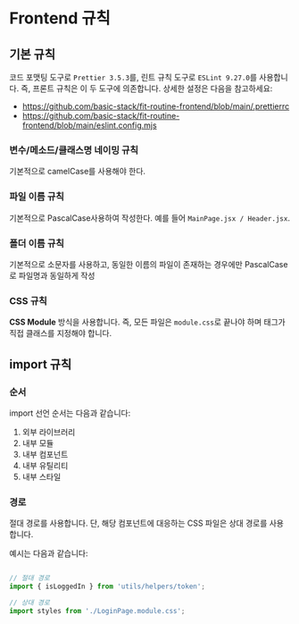 # Frontend 규칙

## 기본 규칙

코드 포맷팅 도구로 `Prettier 3.5.3`를, 린트 규칙 도구로 `ESLint 9.27.0`를 사용합니다. 즉, 프론트 규칙은 이 두 도구에 의존합니다. 상세한 설정은 다음을 참고하세요:

- https://github.com/basic-stack/fit-routine-frontend/blob/main/.prettierrc
- https://github.com/basic-stack/fit-routine-frontend/blob/main/eslint.config.mjs

### 변수/메소드/클래스명 네이밍 규칙

기본적으로 camelCase를 사용해야 한다.

### 파일 이름 규칙

기본적으로 PascalCase사용하여 작성한다. 예를 들어 `MainPage.jsx / Header.jsx`.

### 폴더 이름 규칙

기본적으로 소문자를 사용하고, 동일한 이름의 파일이 존재하는 경우에만 PascalCase로 파일명과 동일하게 작성

### CSS 규칙

**CSS Module** 방식을 사용합니다. 즉, 모든 파일은 `module.css`로 끝나야 하며 태그가 직접 클래스를 지정해야 합니다.

## import 규칙

### 순서

import 선언 순서는 다음과 같습니다:

1. 외부 라이브러리
2. 내부 모듈
3. 내부 컴포넌트
4. 내부 유틸리티 
5. 내부 스타일

### 경로

절대 경로를 사용합니다. 단, 해당 컴포넌트에 대응하는 CSS 파일은 상대 경로를 사용합니다.

예시는 다음과 같습니다:
```javascript

// 절대 경로
import { isLoggedIn } from 'utils/helpers/token';

// 상대 경로
import styles from './LoginPage.module.css';
```
